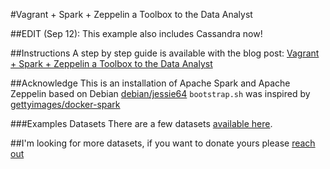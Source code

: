 #Vagrant + Spark + Zeppelin a Toolbox to the Data Analyst

##EDIT (Sep 12): This example also includes Cassandra now!

##Instructions
A step by step guide is available with the blog post: [Vagrant + Spark + Zeppelin a Toolbox to the Data Analyst](http://arjon.es/2015/08/23/vagrant-spark-zeppelin-a-toolbox-to-the-data-analyst/)

##Acknowledge
This is an installation of Apache Spark and Apache Zeppelin based on Debian [debian/jessie64](https://atlas.hashicorp.com/debian/boxes/jessie64)
`bootstrap.sh` was inspired by [gettyimages/docker-spark](https://github.com/gettyimages/docker-spark)

###Examples Datasets
There are a few datasets [available here](./data/).

##I'm looking for more datasets, if you want to donate yours please [reach out](https://twitter.com/arjones)


